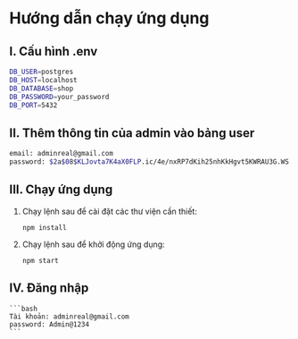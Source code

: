 # Hướng dẫn chạy ứng dụng

## I. Cấu hình .env

```bash
DB_USER=postgres
DB_HOST=localhost
DB_DATABASE=shop
DB_PASSWORD=your_password
DB_PORT=5432
```

## II. Thêm thông tin của admin vào bảng user

```bash
email: adminreal@gmail.com
password: $2a$08$KLJovta7K4aX0FLP.ic/4e/nxRP7dKih25nhKkHgvt5KWRAU3G.WS
```

## III. Chạy ứng dụng

1. Chạy lệnh sau để cài đặt các thư viện cần thiết:

   ```
   npm install
   ```

2. Chạy lệnh sau để khởi động ứng dụng:

   ```
   npm start

   ```

## IV. Đăng nhập

    ```bash
    Tài khoản: adminreal@gmail.com
    password: Admin@1234
    ```
